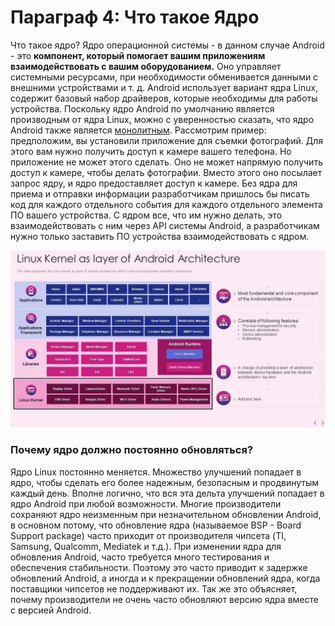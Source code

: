 # Параграф 4: Что такое Ядро

Что такое ядро? Ядро операционной системы - в данном случае Android - это **компонент, который помогает вашим приложениям взаимодействовать с вашим оборудованием.** Оно управляет системными ресурсами, при необходимости обменивается данными с внешними устройствами и т. д. Android использует вариант ядра Linux, содержит базовый набор драйверов, которые необходимы для работы устройства. Поскольку ядро Android по умолчанию является производным от ядра Linux, можно с уверенностью сказать, что ядро Android также является [монолитным](https://ru.wikipedia.org/wiki/%D0%9C%D0%BE%D0%BD%D0%BE%D0%BB%D0%B8%D1%82%D0%BD%D0%BE%D0%B5_%D1%8F%D0%B4%D1%80%D0%BE). Рассмотрим пример: предположим, вы установили приложение для съемки фотографий. Для этого вам нужно получить доступ к камере вашего телефона. Но приложение не может этого сделать. Оно не может напрямую получить доступ к камере, чтобы делать фотографии. Вместо этого оно посылает запрос ядру, и ядро предоставляет доступ к камере. Без ядра для приема и отправки информации разработчикам пришлось бы писать код для каждого отдельного события для каждого отдельного элемента ПО вашего устройства. С ядром все, что им нужно делать, это взаимодействовать с ним через API системы Android, а разработчикам нужно только заставить ПО устройства взаимодействовать с ядром.

![Представление наглядно](images/1.png)



### Почему ядро должно постоянно обновляться?

Ядро Linux постоянно меняется. Множество улучшений попадает в ядро, чтобы сделать его более надежным, безопасным и продвинутым каждый день. Вполне логично, что вся эта дельта улучшений попадает в ядро Android при любой возможности. Многие производители сохраняют ядро неизменным при незначительном обновлении Android, в основном потому, что обновление ядра (называемое BSP - Board Support package) часто приходит от производителя чипсета (TI, Samsung, Qualcomm, Mediatek и т.д.). При изменении ядра для обновления Android, часто требуется много тестирования и обеспечения стабильности. Поэтому это часто приводит к задержке обновлений Android, а иногда и к прекращении обновлений ядра, когда поставщики чипсетов не поддерживают их.
Так же это объясняет, почему производители не очень часто обновляют версию ядра вместе с версией Android.